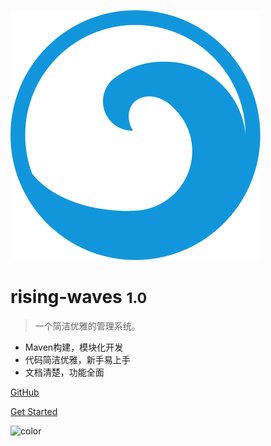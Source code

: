 ![logo](img/icon.svg) 

# **rising-waves <small>1.0</small>**

>   一个简洁优雅的管理系统。 

 -   Maven构建，模块化开发
 -   代码简洁优雅，新手易上手
 -   文档清楚，功能全面
 
 
[GitHub](Yookoo/rising-waves/)

[Get Started](#docsify)



<!-- 背景图片 -->
<!-- ![](_media/bg.png) -->


<!-- 背景色 -->
![color](#f0f0f0)